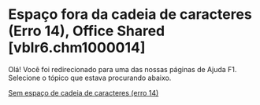 
# Espaço fora da cadeia de caracteres (Erro 14), Office Shared [vblr6.chm1000014]

Olá! Você foi redirecionado para uma das nossas páginas de Ajuda F1. Selecione o tópico que estava procurando abaixo.

[Sem espaço de cadeia de caracteres (erro 14)](http://msdn.microsoft.com/library/b400380a-4dda-306e-b086-af201e5f2835%28Office.15%29.aspx)
